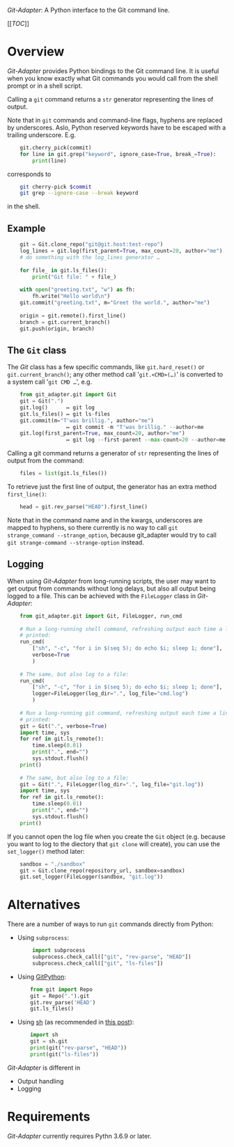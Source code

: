 *Git-Adapter*: A Python interface to the Git command line.

[[_TOC_]]

# Overview

*Git-Adapter* provides Python bindings to the Git command line.
It is useful when you know exactly what Git commands you would call from
the shell prompt or in a shell script.

Calling a `git` command returns a `str` generator representing the lines
of output.

Note that in `git` commands and command-line flags, hyphens are replaced
by underscores.
Aslo, Python reserved keywords have to be escaped with a trailing
underscore.
E.g.

```python
    git.cherry_pick(commit)
    for line in git.grep("keyword", ignore_case=True, break_=True):
        print(line)
```

corresponds to

```sh
    git cherry-pick $commit
    git grep --ignore-case --break keyword
```

in the shell.


## Example

```python
    git = Git.clone_repo("git@git.host:test-repo")
    log_lines = git.log(first_parent=True, max_count=20, author="me")
    # do something with the log_lines generator …
    
    for file_ in git.ls_files():
        print("Git file: " + file_)
    
    with open("greeting.txt", "w") as fh:
        fh.write("Hello world\n")
    git.commit("greeting.txt", m="Greet the world.", author="me")
    
    origin = git.remote().first_line()
    branch = git.current_branch()
    git.push(origin, branch)
```


## The `Git` class

The *Git* class has a few specific commands, like `git.hard_reset()` or
`git.current_branch()`; any other method call '`git.<CMD>(…)`' is converted
to a system call '`git CMD …`', e.g.

```python
    from git_adapter.git import Git
    git = Git(".")
    git.log()      ↦ git log
    git.ls_files() ↦ git ls-files
    git.commit(m="T'was brillig.", author="me")
                   ↦ git commit -m "T'was brillig." --author=me
    git.log(first_parent=True, max_count=20, author="me")
                   ↦ git log --first-parent --max-count=20 --author=me
```

Calling a git command returns a generator of `str` representing the lines of
output from the command:

```python
    files = list(git.ls_files())
```

To retrieve just the first line of output, the generator has an extra
method `first_line()`:

```python
    head = git.rev_parse("HEAD").first_line()
```

Note that in the command name and in the kwargs, underscores are mapped to
hyphens, so there currently is no way to call
`git strange_command --strange_option`, because git\_adapter would try to
call `git strange-command --strange-option` instead.


## Logging

When using *Git-Adapter* from long-running scripts, the user may want to
get output from commands without long delays, but also all output being
logged to a file.
This can be achieved with the `FileLogger` class in *Git-Adapter*:

```python
    from git_adapter.git import Git, FileLogger, run_cmd
    
    # Run a long-running shell command, refreshing output each time a line is
    # printed:
    run_cmd(
        ["sh", "-c", "for i in $(seq 5); do echo $i; sleep 1; done"],
        verbose=True
        )
    
    # The same, but also log to a file:
    run_cmd(
        ["sh", "-c", "for i in $(seq 5); do echo $i; sleep 1; done"],
        logger=FileLogger(log_dir=".", log_file="cmd.log")
        )
    
    # Run a long-running git command, refreshing output each time a line is
    # printed:
    git = Git(".", verbose=True)
    import time, sys
    for ref in git.ls_remote():
        time.sleep(0.01)
        print(".", end="")
        sys.stdout.flush()
    print()
    
    # The same, but also log to a file:
    git = Git(".", FileLogger(log_dir=".", log_file="git.log"))
    import time, sys
    for ref in git.ls_remote():
        time.sleep(0.01)
        print(".", end="")
        sys.stdout.flush()
    print()
```

If you cannot open the log file when you create the `Git` object (e.g.
because you want to log to the diectory that `git clone` will create), you
can use the `set_logger()` method later:

```python
    sandbox = "./sandbox"
    git = Git.clone_repo(repository_url, sandbox=sandbox)
    git.set_logger(FileLogger(sandbox, "git.log"))
```


# Alternatives

There are a number of ways to run `git` commands directly from Python:

- Using `subprocess`:

```python
        import subprocess
        subprocess.check_call(["git", "rev-parse", "HEAD"])
        subprocess.check_call(["git", "ls-files"])
```

- Using [GitPython](https://gitpython.readthedocs.io/en/stable/tutorial.html#using-git-directly):

  ```python
      from git import Repo
      git = Repo(".").git
      git.rev_parse('HEAD')
      git.ls_files()
  ```

- Using [sh](https://github.com/amoffat/sh) (as recommended in [this post](https://stackoverflow.com/a/8578096)):
   
  ```python 
      import sh
      git = sh.git
      print(git("rev-parse", "HEAD"))
      print(git("ls-files"))
  ```

*Git-Adapter* is different in

-   Output handling
-   Logging


# Requirements

*Git-Adapter* currently requires Pythn 3.6.9 or later.

